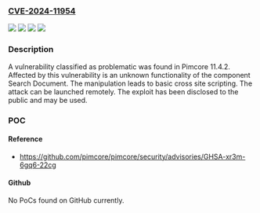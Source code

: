 ### [CVE-2024-11954](https://cve.mitre.org/cgi-bin/cvename.cgi?name=CVE-2024-11954)
![](https://img.shields.io/static/v1?label=Product&message=Pimcore&color=blue)
![](https://img.shields.io/static/v1?label=Version&message=%3D%2011.4.2%20&color=brighgreen)
![](https://img.shields.io/static/v1?label=Vulnerability&message=Basic%20Cross%20Site%20Scripting&color=brighgreen)
![](https://img.shields.io/static/v1?label=Vulnerability&message=Injection&color=brighgreen)

### Description

A vulnerability classified as problematic was found in Pimcore 11.4.2. Affected by this vulnerability is an unknown functionality of the component Search Document. The manipulation leads to basic cross site scripting. The attack can be launched remotely. The exploit has been disclosed to the public and may be used.

### POC

#### Reference
- https://github.com/pimcore/pimcore/security/advisories/GHSA-xr3m-6gq6-22cg

#### Github
No PoCs found on GitHub currently.

